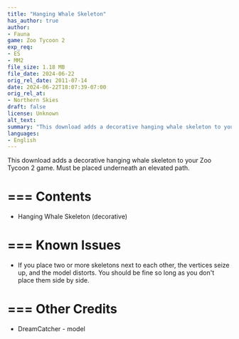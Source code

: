 ```yaml
---
title: "Hanging Whale Skeleton"
has_author: true
author: 
- Fauna
game: Zoo Tycoon 2
exp_req: 
- ES
- MM2
file_size: 1.18 MB
file_date: 2024-06-22
orig_rel_date: 2011-07-14
date: 2024-06-22T18:07:39-07:00
orig_rel_at: 
- Northern Skies
draft: false
license: Unknown
alt_text: 
summary: "This download adds a decorative hanging whale skeleton to your Zoo Tycoon 2 game."
languages:
- English
---
```


This download adds a decorative hanging whale skeleton to your Zoo Tycoon 2 game. Must be placed underneath an elevated path.

===
Contents
===

- Hanging Whale Skeleton (decorative)

===
Known Issues
===

- If you place two or more skeletons next to each other, the vertices seize up, and the model distorts. You should be fine so long as you don't place them side by side.

===
Other Credits
===

- DreamCatcher - model